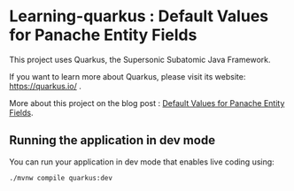 # Learning-quarkus : Default Values for Panache Entity Fields 

This project uses Quarkus, the Supersonic Subatomic Java Framework.

If you want to learn more about Quarkus, please visit its website: https://quarkus.io/ .

More about this project on the blog post : [Default Values for Panache Entity Fields](https://tgrall.github.io/blog/2023/12/09/quarkus-entity-default-value).

## Running the application in dev mode

You can run your application in dev mode that enables live coding using:
```shell script
./mvnw compile quarkus:dev
```

